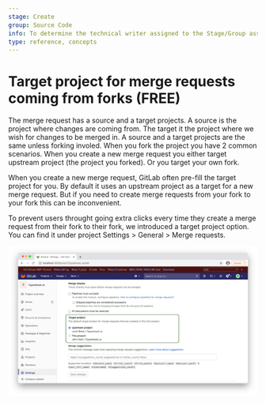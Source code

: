 ```yaml
---
stage: Create
group: Source Code
info: To determine the technical writer assigned to the Stage/Group associated with this page, see https://about.gitlab.com/handbook/engineering/ux/technical-writing/#assignments
type: reference, concepts
---
```


# Target project for merge requests coming from forks **(FREE)**

The merge request has a source and a target projects. A source is the project where changes are coming from.
The target it the project where we wish for changes to be merged in. A source and a target projects 
are the same unless forking involed. When you fork the project you have 2 common scenarios. When you
create a new merge request you either target upstream project (the project you forked). Or you target your own fork. 

When you create a new merge request, GitLab often pre-fill the target project for you. 
By default it uses an upstream project as a target for a new merge request. 
But if you need to create merge requests from your fork to your fork this can be inconvenient.

To prevent users throught going extra clicks every time they create a merge request from their fork
to their fork, we introduced a target project option. You can find it under project Settings > General > Merge requests. 

![mr_target_project](img/mr_target_project.png)
